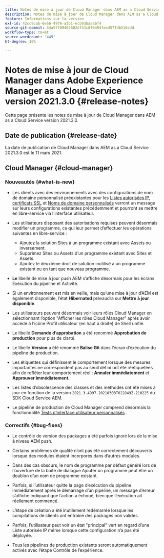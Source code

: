 ```yaml
---
title: Notes de mise à jour de Cloud Manager dans AEM as a Cloud Service version 2021.3.0
description: Notes de mise à jour de Cloud Manager dans AEM as a Cloud Service version 2021.3.0
feature: Informations sur la version
exl-id: 42cc9cab-6e66-4976-a3b1-ecb9dbaaabf4
source-git-commit: 84a97f09402602df33c8f0494feed57fdb510add
workflow-type: tm+mt
source-wordcount: '449'
ht-degree: 16%

---
```


# Notes de mise à jour de Cloud Manager dans Adobe Experience Manager as a Cloud Service version 2021.3.0 {#release-notes}

Cette page présente les notes de mise à jour de Cloud Manager dans AEM as a Cloud Service version 2021.3.0.

## Date de publication {#release-date}

La date de publication de Cloud Manager dans AEM as a Cloud Service 2021.3.0 est le 11 mars 2021.

## Cloud Manager {#cloud-manager}

### Nouveautés {#what-is-new}

* Les clients avec des environnements avec des configurations de nom de domaine personnalisé préexistantes pour les [Listes autorisées IP](/help/implementing/cloud-manager/ip-allow-lists/check-ip-allow-list-status.md#pre-existing-cdn), [certificats SSL](/help/implementing/cloud-manager/managing-ssl-certifications/check-status-ssl-certificate.md#pre-existing-cdn) et [Noms de domaine personnalisés](/help/implementing/cloud-manager/custom-domain-names/check-domain-name-status.md#pre-existing-cdn) verront un message sur leurs configurations existantes précédemment et pourront se mettre en libre-service via l’interface utilisateur.

* Les utilisateurs disposant des autorisations requises peuvent désormais modifier un programme, ce qui leur permet d’effectuer les opérations suivantes en libre-service :
   * Ajoutez la solution Sites à un programme existant avec Assets ou inversement.
   * Supprimez Sites ou Assets d’un programme existant avec Sites et Assets.
   * Ajoutez le deuxième droit de solution inutilisé à un programme existant ou en tant que nouveau programme.

* **Le** libellé de mise à jour push AEM s’affiche désormais pour les écrans Exécution du pipeline et Activité.

* Si un environnement est mis en veille, mais qu’une mise à jour d’AEM est également disponible, l’état **Hibernated** prévaudra sur **Mettre à jour disponible**.

* Les utilisateurs peuvent désormais voir leurs rôles Cloud Manager en sélectionnant l’option &quot;Afficher les rôles Cloud Manager&quot; après avoir accédé à l’icône Profil utilisateur (en haut à droite) de Shell unifié.

* Le libellé **Demande d’approbation** a été renommé **Approbation de production** pour plus de clarté.

* Le libellé **Version** a été renommé **Balise Git** dans l’écran d’exécution du pipeline de production.

* Les étiquettes qui définissent le comportement lorsque des mesures importantes ne correspondent pas au seuil défini ont été réétiquetées afin de refléter leur comportement réel : **Annuler immédiatement** et **Approuver immédiatement**.

* Les listes d’obsolescence des classes et des méthodes ont été mises à jour en fonction de la version `2021.3.4997.20210303T022849Z-210225` du SDK Cloud Service AEM.

* Le pipeline de production de Cloud Manager comprend désormais la fonctionnalité [Tests d’interface utilisateur personnalisés](/help/implementing/cloud-manager/functional-testing.md#custom-ui-testing) .

### Correctifs {#bug-fixes}

* Le contrôle de version des packages a été parfois ignoré lors de la mise à niveau AEM push.

* Certains problèmes de qualité n’ont pas été correctement découverts lorsque des modules étaient incorporés dans d’autres modules.

* Dans des cas obscurs, le nom de programme par défaut généré lors de l’ouverture de la boîte de dialogue Ajouter un programme peut être un doublon d’un nom de programme existant.

* Parfois, si l’utilisateur quitte la page d’exécution du pipeline immédiatement après le démarrage d’un pipeline, un message d’erreur s’affiche indiquant que l’action a échoué, bien que l’exécution ait réellement commencé.

* L’étape de création a été inutilement redémarrée lorsque les compilations de clients ont entraîné des packages non valides.

* Parfois, l’utilisateur peut voir un état &quot;principal&quot; vert en regard d’une Liste autorisée IP même lorsque cette configuration n’a pas été déployée.

* Tous les pipelines de production existants seront automatiquement activés avec l’étape Contrôle de l’expérience.
